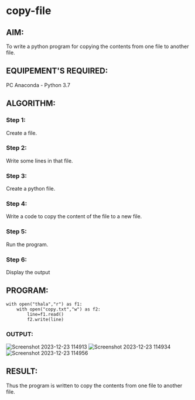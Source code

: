 # copy-file
## AIM:
To write a python program for copying the contents from one file to another file.
## EQUIPEMENT'S REQUIRED: 
PC
Anaconda - Python 3.7
## ALGORITHM: 
### Step 1:
Create a file.

### Step 2:
Write some lines in that file.
 
### Step 3: 
Create a python file.

### Step 4:  
Write a code to copy the content of the file to a new file.

### Step 5:
Run the program.

### Step 6: 
Display the output

## PROGRAM:
```
with open("thala","r") as f1:
    with open("copy.txt","w") as f2:
        line=f1.read()
        f2.write(line)
```

### OUTPUT:
![Screenshot 2023-12-23 114913](https://github.com/syedfayaz3105/copy-file/assets/147144126/e3c6f536-171b-424a-ac82-a9622e8e5a2d)
![Screenshot 2023-12-23 114934](https://github.com/syedfayaz3105/copy-file/assets/147144126/a979da00-fe7f-41a9-b2a5-246960c3634c)
![Screenshot 2023-12-23 114956](https://github.com/syedfayaz3105/copy-file/assets/147144126/ab7d605c-de66-4589-8948-f1beb48b0577)






## RESULT:
Thus the program is written to copy the contents from one file to another file.
